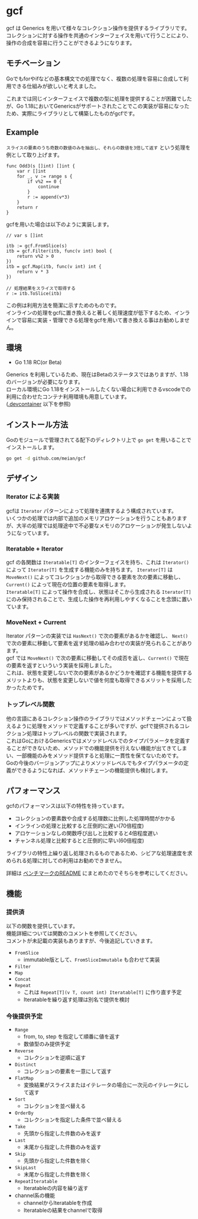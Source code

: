 # gcf

gcf は Generics を用いて様々なコレクション操作を提供するライブラリです。  
コレクションに対する操作を共通のインターフェイスを用いて行うことにより、操作の合成を容易に行うことができるようになります。

## モチベーション

Goでもforやifなどの基本構文での処理でなく、複数の処理を容易に合成して利用できる仕組みが欲しいと考えました。

これまでは同じインターフェイスで複数の型に処理を提供することが困難でしたが、Go 1.18においてGenericsがサポートされたことでこの実装が容易になったため、実際にライブラリとして構築したものがgcfです。

## Example

`スライスの要素のうち奇数の数値のみを抽出し、それらの数値を3倍して返す` という処理を例として取り上げます。

```golang
func Odd3(s []int) []int {
    var r []int
    for _, v := range s {
        if v%2 == 0 {
            continue
        }
        r := append(v*3)
    }
    return r
}
```

gcfを用いた場合は以下のように実装します。

```golang
// var s []int

itb := gcf.FromSlice(s)
itb = gcf.Filter(itb, func(v int) bool {
    return v%2 > 0
})
itb = gcf.Map(itb, func(v int) int {
    return v * 3
})

// 処理結果をスライスで取得する
r := itb.ToSlice(itb)
```

この例は利用方法を簡潔に示すためのものです。  
インラインの処理をgcfに置き換えると著しく処理速度が低下するため、インラインで容易に実装・管理できる処理をgcfを用いて書き換える事はお勧めしません。

## 環境

- Go 1.18 RC(or Beta)

Generics を利用しているため、現在はBetaのステータスではありますが、1.18のバージョンが必要になります。  
ローカル環境にGo 1.18をインストールしたくない場合に利用できるvscodeでの利用に合わせたコンテナ利用環境も用意しています。  
([.devcontainer](https://github.com/meian/gcf/tree/main/.devcontainer) 以下を参照)

## インストール方法

Goのモジュールで管理されてる配下のディレクトリ上で `go get` を用いることでインストールします。

```bash
go get -d github.com/meian/gcf
```

## デザイン

### Iterator による実装

gcfは `Iterator` パターンによって処理を連携するよう構成されています。  
いくつかの処理では内部で追加のメモリアロケーションを行うこともありますが、大半の処理では処理途中で不必要なメモリのアロケーションが発生しないようになっています。

### Iteratable + Iterator

gcf の各関数は `Iteratable[T]` のインターフェイスを持ち、これは `Iterator()` によって `Iterator[T]` を生成する機能のみを持ちます。
`Iterator[T]` は `MoveNext()` によってコレクションから取得できる要素を次の要素に移動し、`Current()` によって現在の位置の要素を取得します。  
`Iteratable[T]` によって操作を合成し、状態はそこから生成される `Iterator[T]` にのみ保持されることで、生成した操作を再利用しやすくなることを念頭に置いています。

### MoveNext + Current

Iterator パターンの実装では `HasNext()` で次の要素があるかを確認し、 `Next()` で次の要素に移動して要素を返す処理の組み合わせの実装が見られることがあります。  
gcf では `MoveNext()` で次の要素に移動してその成否を返し、`Current()` で現在の要素を返すといういう実装を採用しました。  
これは、状態を変更しないで次の要素があるかどうかを確認する機能を提供するメリットよりも、状態を変更しないで値を何度も取得できるメリットを採用したかったためです。

### トップレベル関数

他の言語にあるコレクション操作のライブラリではメソッドチェーンによって扱えるように処理をメソッドで定義することが多いですが、gcfで提供されるコレクション処理はトップレベルの関数で実装されます。  
これはGoにおけるGenericsではメソッドレベルでのタイプパラメータを定義することができないため、メソッドでの機能提供を行えない機能が出てきてしまい、一部機能のみをメソッド提供すると処理に一貫性を保てないためです。  
Goの今後のバージョンアップによりメソッドレベルでもタイプパラメータの定義ができるようになれば、メソッドチェーンの機能提供も検討します。

## パフォーマンス

gcfのパフォーマンスは以下の特性を持っています。

- コレクションの要素数や合成する処理数に比例した処理時間がかかる
- インラインの処理と比較すると圧倒的に遅い(70倍程度)
- アロケーションなしの関数呼び出しと比較すると4倍程度遅い
- チャンネル処理と比較するとと圧倒的に早い(60倍程度)

ライブラリの特性上繰り返し処理されるものであるため、シビアな処理速度を求められる処理に対しての利用はお勧めできません。

詳細は [ベンチマークのREADME](bench/README.ja.md) にまとめたのでそちらを参考にしてください。

## 機能

### 提供済

以下の関数を提供しています。  
機能詳細については関数のコメントを参照してください。  
コメントが未記載の実装もありますが、今後追記していきます。

- `FromSlice`
  - immutable版として、`FromSliceImmutable` も合わせて実装
- `Filter`
- `Map`
- `Concat`
- `Repeat`
  - これは `Repeat[T](v T, count int) Iteratable[T]` に作り直す予定
  - Iteratableを繰り返す処理は別名で提供を検討

### 今後提供予定

- `Range`
  - from, to, step を指定して順番に値を返す
  - 数値型のみ提供予定
- `Reverse`
  - コレクションを逆順に返す
- `Distinct`
  - コレクションの要素を一意にして返す
- `FlatMap`
  - 変換結果がスライスまたはイテレータの場合に一次元のイテレータにして返す
- `Sort`
  - コレクションを並べ替える
- `OrderBy`
  - コレクションを指定した条件で並べ替える
- `Take`
  - 先頭から指定した件数のみを返す
- `Last`
  - 末尾から指定した件数のみを返す
- `Skip`
  - 先頭から指定した件数を除く
- `SkipLast`
  - 末尾から指定した件数を除く
- `RepeatIteratable`
  - Iteratableの内容を繰り返す
- channel系の機能
  - channelからIteratableを作成
  - Iteratableの結果をchannelで取得